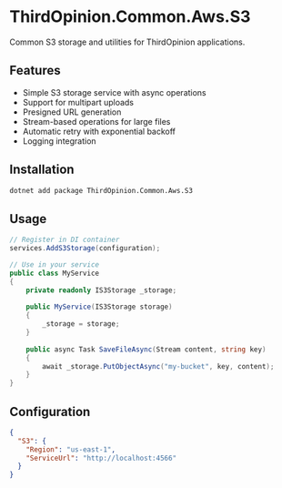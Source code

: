 # ThirdOpinion.Common.Aws.S3

Common S3 storage and utilities for ThirdOpinion applications.

## Features

- Simple S3 storage service with async operations
- Support for multipart uploads
- Presigned URL generation
- Stream-based operations for large files
- Automatic retry with exponential backoff
- Logging integration

## Installation

```bash
dotnet add package ThirdOpinion.Common.Aws.S3
```

## Usage

```csharp
// Register in DI container
services.AddS3Storage(configuration);

// Use in your service
public class MyService
{
    private readonly IS3Storage _storage;
    
    public MyService(IS3Storage storage)
    {
        _storage = storage;
    }
    
    public async Task SaveFileAsync(Stream content, string key)
    {
        await _storage.PutObjectAsync("my-bucket", key, content);
    }
}
```

## Configuration

```json
{
  "S3": {
    "Region": "us-east-1",
    "ServiceUrl": "http://localhost:4566"
  }
}
```